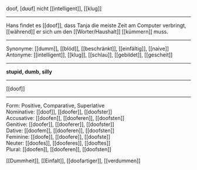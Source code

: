 doof, [dʊʊf]
nicht [[intelligent]], [[klug]]

---
Hans findet es [[doof]], dass Tanja die meiste Zeit am Computer verbringt, [[während]] er sich um den [[Worter/Haushalt]] [[kümmern]] muss.

---
Synonyme: [[dumm]], [[blöd]], [[beschränkt]], [[einfältig]], [[naive]]
Antonyme: [[intelligent]], [[klug]], [[schlau]], [[gebildet]], [[gescheit]]

---
**stupid, dumb, silly**

---
[[doof]]

---

Form: Positive, Comparative, Superlative  
Nominative: [[doof]], [[doofer]], [[doofster]]  
Accusative: [[doofen]], [[dooferen]], [[doofsten]]  
Genitive: [[doofer]], [[dooferer]], [[doofster]]  
Dative: [[doofem]], [[dooferen]], [[doofsten]]  
Feminine: [[doofe]], [[doofere]], [[doofste]]  
Neuter: [[doofes]], [[dooferes]], [[dooftes]]  
Plural: [[doofen]], [[dooferen]], [[doofsten]]  

[[Dummheit]], [[Einfalt]], [[doofartiger]], [[verdummen]]